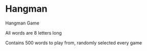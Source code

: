# Hangman

Hangman Game

All words are 8 letters long

Contains 500 words to play from, randomly selected every game
